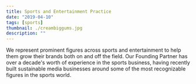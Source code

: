 ```yaml
---
title: Sports and Entertainment Practice
date: "2019-04-10"
tags: [sports]
thumbnail: ./creambiggums.jpg
description: ""
---
```


We represent prominent figures across sports and entertainment to help them grow their brands both on and off the field. Our Founding Partner has over a decade's worth of experience in the sports business, having recently built sustainable media businesses around some of the most recognizable figures in the sports world.
